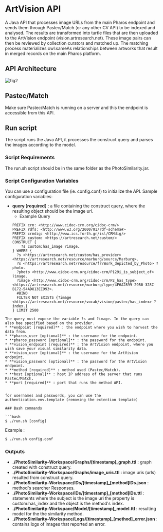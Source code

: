 # ArtVision API #


A Java API that processes image URLs from the main Pharos endpoint and sends them through Pastec/Match (or any other CV API) to be indexed and analysed. The results are transformed into turtle files that are then uploaded to the ArtVision endpoint (vision.artresearch.net). These image pairs can then be reviewed by collection curators and matched up. The matching process materializes owl:sameAs relationships between artworks that result in merged records on the main Pharos platform.

## API Architecture

![fig2](https://user-images.githubusercontent.com/6654854/134366819-ad8b03cf-f1ec-4c2a-ac7f-8043e4af51ba.png)

## Pastec/Match

Make sure Pastec/Match is running on a server and this the endpoint is accessible from this API.

## Run script

The script runs the Java API, it processes the construct query and parses the images according to the model.

### Script Requirements

The run.sh script should be in the same folder as the PhotoSimilarity.jar.

### Script Configuration Variables

You can use a configuration file (ie. config.conf) to initialize the API. Sample configuration variables:

* **query [required]** : a file containing the construct query, where the resulting object should be the image url.
  * Example Query
  ``` 
  PREFIX crm: <http://www.cidoc-crm.org/cidoc-crm/>
  PREFIX rdfs: <http://www.w3.org/2000/01/rdf-schema#>
  PREFIX crmdig: <http://www.ics.forth.gr/isl/CRMdig/>
  PREFIX custom: <https://artresearch.net/custom/>
  CONSTRUCT {
      ?s custom:has_image ?image.
  } WHERE {
    ?s <https://artresearch.net/custom/has_provider> <https://artresearch.net/resource/marburg/source/Marburg>.
    ?s <https://artresearch.net/resource/fr/Work_depicted_by_Photo> ?photo.
    ?photo <http://www.cidoc-crm.org/cidoc-crm/P129i_is_subject_of>  ?image.
    ?image <http://www.cidoc-crm.org/cidoc-crm/P2_has_type> <https://artresearch.net/resource/marburg/type/4F6A2899-2950-328C-B172-54AD813EE993>.
    #BIND
    FILTER NOT EXISTS {?image <https://artresearch.net/resource/vocab/vision/pastec/has_index> ?index.}
  } LIMIT 2500
```  
The query must expose the variable ?s and ?image. In the query can also bee specified based on the provider. 
* **endpoint [required]** : the endpoint where you wish to harvest the data from.
* **pharos_user [optional]** : the username for the endpoint.
* **pharos_password [optional]** : the password for the endpoint.
* **vision_endpoint [required]** : the ArtVision endpoint, where you wish save your visual similarity data.
* **vision_user [optional]** : the username for the ArtVision endpoint.
* **vision_password [optional]** : the password for the ArtVision endpoint.
* **method [required]** : method used (Pastec/Match).
* **host [optional]** : host IP address of the server that runs Pastec/Match.
* **port [required]** : port that runs the method API.


for usernames and passwords, you can use the authentication.env.template (removing the extention template)

### Bash commands

```bash
$ ./run.sh [config]
```
Example :
```bash
$ ./run.sh config.conf
```

### Outputs

* **./PhotoSimilarity-Workspace/Graphs/[timestamp]_graph.ttl** : graph created with construct query.
* **./PhotoSimilarity-Workspace/Graphs/image_uris.ttl** : image uris (urls) resulted from construct query.
* **./PhotoSimilarity-Workspace/IDs/[timestamp]_[method]IDs.json** : method's searcher Responses.
* **./PhotoSimilarity-Workspace/IDs/[timestamp]_[method]IDs.ttl** : statements where the subject is the image uri the property is custom:has_index and the object is the method's index. 
* **./PhotoSimilarity-Workspace/Model/[timestamp]_model.ttl** : resulting model for the the similarity method.
* **./PhotoSimilarity-Workspace/Logs/[timestamp]_[method]_error.json** : contains logs of images that reported an error.
